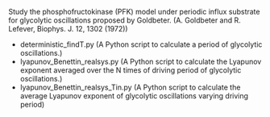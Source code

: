 Study the phosphofructokinase (PFK) model under periodic influx substrate for glycolytic oscillations proposed by Goldbeter. 
(A. Goldbeter and R. Lefever, Biophys. J. 12, 1302 (1972))

- deterministic_findT.py (A Python script to calculate a period of glycolytic oscillations.)
- lyapunov_Benettin_realsys.py (A Python script to calculate the Lyapunov exponent averaged over the N times of driving period of glycolytic oscillations.)
- lyapunov_Benettin_realsys_Tin.py (A Python script to calculate the average Lyapunov exponent of glycolytic oscillations varying driving period)

